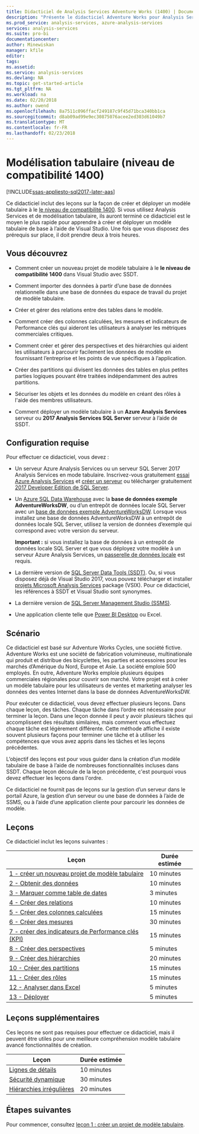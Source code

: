 ```yaml
---
title: Didacticiel de Analysis Services Adventure Works (1400) | Documents Microsoft
description: "Présente le didacticiel Adventure Works pour Analysis Services"
ms.prod_service: analysis-services, azure-analysis-services
services: analysis-services
ms.suite: pro-bi
documentationcenter: 
author: Minewiskan
manager: kfile
editor: 
tags: 
ms.assetid: 
ms.service: analysis-services
ms.devlang: NA
ms.topic: get-started-article
ms.tgt_pltfrm: NA
ms.workload: na
ms.date: 02/20/2018
ms.author: owend
ms.openlocfilehash: 8a7511c096ffacf249187c9f45d71bca340bb1ca
ms.sourcegitcommit: d8ab09ad99e9ec30875076acee2ed303d61049b7
ms.translationtype: MT
ms.contentlocale: fr-FR
ms.lasthandoff: 02/23/2018
---
```

# <a name="tabular-modeling-1400-compatibility-level"></a>Modélisation tabulaire (niveau de compatibilité 1400)

[!INCLUDE[ssas-appliesto-sql2017-later-aas](../../includes/ssas-appliesto-sql2017-later-aas.md)]

Ce didacticiel inclut des leçons sur la façon de créer et déployer un modèle tabulaire à le [le niveau de compatibilité 1400](../tabular-models/compatibility-level-for-tabular-models-in-analysis-services.md). Si vous utilisez Analysis Services et de modélisation tabulaire, ils auront terminé ce didacticiel est le moyen le plus rapide pour apprendre à créer et déployer un modèle tabulaire de base à l’aide de Visual Studio. Une fois que vous disposez des prérequis sur place, il doit prendre deux à trois heures.  
  
## <a name="what-you-learn"></a>Vous découvrez   
  
-   Comment créer un nouveau projet de modèle tabulaire à le **le niveau de compatibilité 1400** dans Visual Studio avec SSDT.
  
-   Comment importer des données à partir d’une base de données relationnelle dans une base de données du espace de travail du projet de modèle tabulaire.  
  
-   Créer et gérer des relations entre des tables dans le modèle.  
  
-   Comment créer des colonnes calculées, les mesures et indicateurs de Performance clés qui aideront les utilisateurs à analyser les métriques commerciales critiques.  
  
-   Comment créer et gérer des perspectives et des hiérarchies qui aident les utilisateurs à parcourir facilement les données de modèle en fournissant l’entreprise et les points de vue spécifiques à l’application.  
  
-   Créer des partitions qui divisent les données des tables en plus petites parties logiques pouvant être traitées indépendamment des autres partitions.  
  
-   Sécuriser les objets et les données du modèle en créant des rôles à l'aide des membres utilisateurs.  
  
-   Comment déployer un modèle tabulaire à un **Azure Analysis Services** serveur ou **2017 Analysis Services SQL Server** serveur à l’aide de SSDT.  
  
## <a name="prerequisites"></a>Configuration requise  

Pour effectuer ce didacticiel, vous devez :  
  
-   Un serveur Azure Analysis Services ou un serveur SQL Server 2017 Analysis Services en mode tabulaire. Inscrivez-vous gratuitement [essai Azure Analysis Services](https://azure.microsoft.com/services/analysis-services/) et [créer un serveur](https://docs.microsoft.com/azure/analysis-services/analysis-services-create-server) ou télécharger gratuitement [2017 Developer Edition de SQL Server](https://www.microsoft.com/sql-server/sql-server-downloads).

-   Un [Azure SQL Data Warehouse](https://docs.microsoft.com/azure/sql-data-warehouse/create-data-warehouse-portal) avec la **base de données exemple AdventureWorksDW**, ou d’un entrepôt de données locale SQL Server avec un [base de données exemple AdventureWorksDW](https://github.com/Microsoft/sql-server-samples/releases/tag/adventureworks). Lorsque vous installez une base de données AdventureWorksDW à un entrepôt de données locale SQL Server, utilisez la version de données d’exemple qui correspond avec votre version du serveur. 

    **Important :** si vous installez la base de données à un entrepôt de données locale SQL Server et que vous déployez votre modèle à un serveur Azure Analysis Services, un [passerelle de données locale](https://docs.microsoft.com/azure/analysis-services/analysis-services-gateway) est requis.

-   La dernière version de [SQL Server Data Tools (SSDT)](https://msdn.microsoft.com/library/mt204009.aspx). Ou, si vous disposez déjà de Visual Studio 2017, vous pouvez télécharger et installer [projets Microsoft Analysis Services](https://marketplace.visualstudio.com/items?itemName=ProBITools.MicrosoftAnalysisServicesModelingProjects) package (VSIX). Pour ce didacticiel, les références à SSDT et Visual Studio sont synonymes. 

-   La dernière version de [SQL Server Management Studio (SSMS)](https://docs.microsoft.com/sql/ssms/download-sql-server-management-studio-ssms).    

-   Une application cliente telle que [Power BI Desktop](https://powerbi.microsoft.com/desktop/) ou Excel. 

## <a name="scenario"></a>Scénario  

Ce didacticiel est basé sur Adventure Works Cycles, une société fictive. Adventure Works est une société de fabrication volumineuse, multinationale qui produit et distribue des bicyclettes, les parties et accessoires pour les marchés d’Amérique du Nord, Europe et Asie. La société emploie 500 employés. En outre, Adventure Works emploie plusieurs équipes commerciales régionales pour couvrir son marché. Votre projet est à créer un modèle tabulaire pour les utilisateurs de ventes et marketing analyser les données des ventes Internet dans la base de données AdventureWorksDW.  
  
Pour exécuter ce didacticiel, vous devez effectuer plusieurs leçons. Dans chaque leçon, des tâches. Chaque tâche dans l’ordre est nécessaire pour terminer la leçon. Dans une leçon donnée il peut y avoir plusieurs tâches qui accomplissent des résultats similaires, mais comment vous effectuez chaque tâche est légèrement différente. Cette méthode affiche il existe souvent plusieurs façons pour terminer une tâche et à utiliser les compétences que vous avez appris dans les tâches et les leçons précédentes.  
  
L’objectif des leçons est pour vous guider dans la création d’un modèle tabulaire de base à l’aide de nombreuses fonctionnalités incluses dans SSDT. Chaque leçon découle de la leçon précédente, c'est pourquoi vous devez effectuer les leçons dans l'ordre.
  
Ce didacticiel ne fournit pas de leçons sur la gestion d’un serveur dans le portail Azure, la gestion d’un serveur ou une base de données à l’aide de SSMS, ou à l’aide d’une application cliente pour parcourir les données de modèle. 


## <a name="lessons"></a>Leçons  

Ce didacticiel inclut les leçons suivantes :  
  
|Leçon|Durée estimée|  
|----------|------------------------------|  
|[1 - créer un nouveau projet de modèle tabulaire](../tutorial-tabular-1400/as-lesson-1-create-a-new-tabular-model-project.md)|10 minutes|  
|[2 - Obtenir des données](../tutorial-tabular-1400/as-lesson-2-get-data.md)|10 minutes|  
|[3 - Marquer comme table de dates](../tutorial-tabular-1400/as-lesson-3-mark-as-date-table.md)|3 minutes|  
|[4 - Créer des relations](../tutorial-tabular-1400/as-lesson-4-create-relationships.md)|10 minutes|  
|[5 - Créer des colonnes calculées](../tutorial-tabular-1400/as-lesson-5-create-calculated-columns.md)|15 minutes|
|[6 - Créer des mesures](../tutorial-tabular-1400/as-lesson-6-create-measures.md)|30 minutes|  
|[7 - créer des indicateurs de Performance clés (KPI)](../tutorial-tabular-1400/as-lesson-7-create-key-performance-indicators.md)|15 minutes|  
|[8 - Créer des perspectives](../tutorial-tabular-1400/as-lesson-8-create-perspectives.md)|5 minutes|  
|[9 - Créer des hiérarchies](../tutorial-tabular-1400/as-lesson-9-create-hierarchies.md)|20 minutes|  
|[10 - Créer des partitions](../tutorial-tabular-1400/as-lesson-10-create-partitions.md)|15 minutes|  
|[11 - Créer des rôles](../tutorial-tabular-1400/as-lesson-11-create-roles.md)|15 minutes|  
|[12 - Analyser dans Excel](../tutorial-tabular-1400/as-lesson-12-analyze-in-excel.md)|5 minutes| 
|[13 - Déployer](../tutorial-tabular-1400/as-lesson-13-deploy.md)|5 minutes|  
  
## <a name="supplemental-lessons"></a>Leçons supplémentaires  

Ces leçons ne sont pas requises pour effectuer ce didacticiel, mais il peuvent être utiles pour une meilleure compréhension modèle tabulaire avancé fonctionnalités de création.  
  
|Leçon|Durée estimée|  
|----------|------------------------------|  
|[Lignes de détails](../tutorial-tabular-1400/as-supplemental-lesson-detail-rows.md)|10 minutes|
|[Sécurité dynamique](../tutorial-tabular-1400/as-supplemental-lesson-dynamic-security.md)|30 minutes|
|[Hiérarchies irrégulières](../tutorial-tabular-1400/as-supplemental-lesson-ragged-hierarchies.md)|20 minutes| 

  
## <a name="next-steps"></a>Étapes suivantes  

Pour commencer, consultez [leçon 1 : créer un projet de modèle tabulaire](../tutorial-tabular-1400/as-lesson-1-create-a-new-tabular-model-project.md).  
  
  
  

